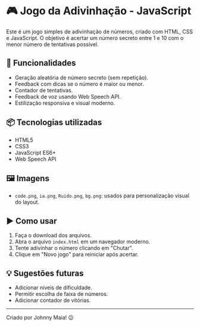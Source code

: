 # 🎮 Jogo da Adivinhação - JavaScript

Este é um jogo simples de adivinhação de números, criado com HTML, CSS e JavaScript. O objetivo é acertar um número secreto entre 1 e 10 com o menor número de tentativas possível.

## 🧠 Funcionalidades

- Geração aleatória de número secreto (sem repetição).
- Feedback com dicas se o número é maior ou menor.
- Contador de tentativas.
- Feedback de voz usando Web Speech API.
- Estilização responsiva e visual moderno.

## 📦 Tecnologias utilizadas

- HTML5
- CSS3
- JavaScript ES6+
- Web Speech API

## 🖼️ Imagens

- `code.png`, `ia.png`, `Ruido.png`, `bg.png`: usados para personalização visual do layout.

## ▶️ Como usar

1. Faça o download dos arquivos.
2. Abra o arquivo `index.html` em um navegador moderno.
3. Tente adivinhar o número clicando em "Chutar".
4. Clique em "Novo jogo" para reiniciar após acertar.

## 💡 Sugestões futuras

- Adicionar níveis de dificuldade.
- Permitir escolha de faixa de números.
- Adicionar contador de vitórias.

---

Criado por Johnny Maia! 😉
